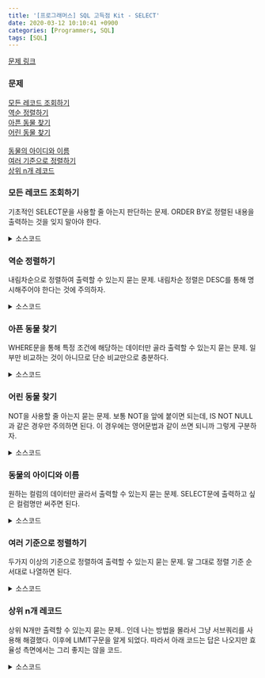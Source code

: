 ```yaml
---
title: '[프로그래머스] SQL 고득점 Kit - SELECT'
date: 2020-03-12 10:10:41 +0900
categories: [Programmers, SQL]
tags: [SQL]
---
```


[문제 링크](https://programmers.co.kr/learn/courses/30/parts/17042)

### 문제
[모든 레코드 조회하기](#모든-레코드-조회하기)<br>
[역순 정렬하기](#역순-정렬하기)<br>
[아픈 동물 찾기](#아픈-동물-찾기)<br>
[어린 동물 찾기](#어린-동물-찾기)<br>   
[동물의 아이디와 이름](#동물의-아이디와-이름)<br>
[여러 기준으로 정렬하기](#여러-기준으로-정렬하기)<br>
[상위 n개 레코드](#상위-n개-레코드)


### 모든 레코드 조회하기
기초적인 SELECT문을 사용할 줄 아는지 판단하는 문제.
ORDER BY로 정렬된 내용을 출력하는 것을 잊지 말아야 한다.

<details>
  <summary> 소스코드 </summary>
    <div markdown="1">

```sql
SELECT * FROM ANIMAL_INS
ORDER BY ANIMAL_ID;
```

</div>
</details>

### 역순 정렬하기
내림차순으로 정렬하여 출력할 수 있는지 묻는 문제. 내림차순 정렬은 DESC를 통해 명시해주어야 한다는 것에 주의하자.

<details>
  <summary> 소스코드 </summary>
    <div markdown="1">

```sql
SELECT NAME, DATETIME FROM ANIMAL_INS
ORDER BY ANIMAL_ID DESC;
```

</div>
</details>

### 아픈 동물 찾기
WHERE문을 통해 특정 조건에 해당하는 데이터만 골라 출력할 수 있는지 묻는 문제. 일부만 비교하는 것이 아니므로 단순 비교만으로 충분하다.

<details>
  <summary> 소스코드 </summary>
    <div markdown="1">

```sql
SELECT ANIMAL_ID, NAME FROM ANIMAL_INS
WHERE INTAKE_CONDITION = 'Sick';
```

</div>
</details>

### 어린 동물 찾기
NOT을 사용할 줄 아는지 묻는 문제. 보통 NOT을 앞에 붙이면 되는데, IS NOT NULL과 같은 경우만 주의하면 된다. 이 경우에는 영어문법과 같이 쓰면 되니까 그렇게 구분하자.

<details>
  <summary> 소스코드 </summary>
    <div markdown="1">

```sql
SELECT ANIMAL_ID, NAME FROM ANIMAL_INS
WHERE NOT INTAKE_CONDITION = 'Aged';
```

</div>
</details>

### 동물의 아이디와 이름
원하는 컬럼의 데이터만 골라서 출력할 수 있는지 묻는 문제. SELECT문에 출력하고 싶은 컬럼명만 써주면 된다.

<details>
  <summary> 소스코드 </summary>
    <div markdown="1">

```sql
SELECT ANIMAL_ID, NAME FROM ANIMAL_INS
ORDER BY ANIMAL_ID;
```

</div>
</details>

### 여러 기준으로 정렬하기
두가지 이상의 기준으로 정렬하여 출력할 수 있는지 묻는 문제. 말 그대로 정렬 기준 순서대로 나열하면 된다.

<details>
  <summary> 소스코드 </summary>
    <div markdown="1">

```sql
SELECT ANIMAL_ID, NAME, DATETIME FROM ANIMAL_INS
ORDER BY NAME, DATETIME DESC;
```

</div>
</details>

### 상위 n개 레코드
상위 N개만 출력할 수 있는지 묻는 문제.. 인데 나는 방법을 몰라서 그냥 서브쿼리를 사용해 해결했다. 이후에 LIMIT구문을 알게 되었다. 따라서 아래 코드는 답은 나오지만 효율성 측면에서는 그리 좋지는 않을 코드.

<details>
  <summary> 소스코드 </summary>
    <div markdown="1">

```sql
SELECT NAME FROM ANIMAL_INS
WHERE DATETIME <= (SELECT MIN(DATETIME) FROM ANIMAL_INS);
```

</div>
</details>